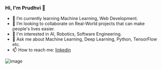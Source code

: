 ### Hi, I'm Prudhvi 👋

- 🌱 I’m currently learning Machine Learning, Web Development.
- 👯 I’m looking to collaborate on Real-World projects that can make people's lives easier.
- 👀 I'm interested in AI, Robotics, Software Engineering.
- 💬 Ask me about Machine Learning, Deep Learning, Python, TensorFlow etc.
- 📫 How to reach me: [linkedin](https://www.linkedin.com/in/prudhviraju-chekuri/)

![image](https://github-readme-stats.vercel.app/api?username=PrudhvirajuChekuri&&show_icons=true&title_color=ffffff&icon_color=bb2acf&text_color=daf7dc&bg_color=151515)
